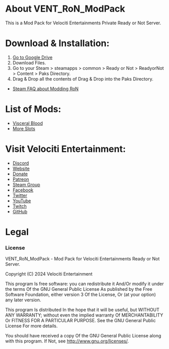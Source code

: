 # About VENT_RoN_ModPack
This is a Mod Pack for Velociti Entertainments Private Ready or Not Server.

# Download & Installation:
1) [Go to Google Drive]( https://drive.google.com/drive/folders/11hDj9MZr3kEUFVjTU5D4NUKbFhZjVAv_?usp=drive_link )
2) Download Files.
3) Go to your Steam > steamapps > common > Ready or Not > ReadyorNot > Content > Paks Directory.
4) Drag & Drop all the contents of Drag & Drop into the Paks Directory.

* [Steam FAQ about Modding RoN]( https://steamcommunity.com/app/1144200/discussions/1/3825286048541332098/ )

# List of Mods:
* [Visceral Blood]( https://mod.io/g/readyornot/m/visceral-blood )
* [More Slots]( https://mod.io/g/readyornot/m/more-slots1 )

# Visit Velociti Entertainment:
* [Discord]( https://discord.velocitientertainment.com )
* [Website]( https://velocitientertainment.com )
* [Donate]( https://velocitientertainment.weebly.com/donations.html )
* [Patreon]( https://www.patreon.com/VelocitiEntertainment?fan_landing=true )
* [Steam Group]( https://steamcommunity.com/groups/velocitientertainment )
* [Facebook]( https://facebook.com/VelocitiEntertainment )
* [Twitter]( https://twitter.com/VelocitiEnt )
* [YouTube]( https://youtube.com/user/HumanTree92 )
* [Twitch]( https://twitch.tv/humantree92 )
* [GitHub]( https://github.com/HumanTree92 )

# Legal
### License
VENT_RoN_ModPack - Mod Pack for Velociti Entertainments Ready or Not Server.

Copyright (C) 2024 Velociti Entertainment

This program Is free software: you can redistribute it And/Or modify it under the terms Of the GNU General Public License As published by the Free Software Foundation, either version 3 Of the License, Or (at your option) any later version.

This program Is distributed In the hope that it will be useful, but WITHOUT ANY WARRANTY; without even the implied warranty Of MERCHANTABILITY Or FITNESS FOR A PARTICULAR PURPOSE. See the GNU General Public License For more details.

You should have received a copy Of the GNU General Public License along with this program. If Not, see http://www.gnu.org/licenses/.
